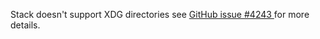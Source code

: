 Stack doesn't support XDG directories see [GitHub issue #4243
](https://github.com/commercialhaskell/stack/issues/4243) for more details.
